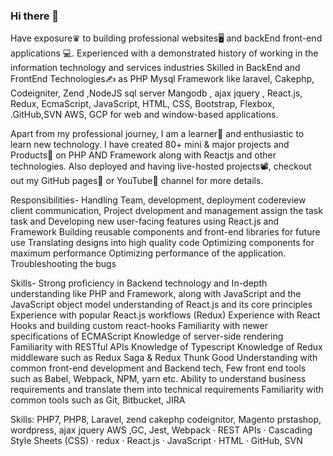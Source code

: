 ### Hi there 👋

<!--
**vinu12/vinu12** is a ✨ _special_ ✨ repository because its `README.md` (this file) appears on your GitHub profile.

Here are some ideas to get you started:

- 🔭 I’m currently working on ...
- 🌱 I’m currently learning ...
- 👯 I’m looking to collaborate on ...
- 🤔 I’m looking for help with ...
- 💬 Ask me about ...
- 📫 How to reach me: ...
- 😄 Pronouns: ...
- ⚡ Fun fact: ...
-->

Have exposure♛ to building professional websites🖥 and backEnd  front-end applications 💻. Experienced with a demonstrated history of working in the information technology and services industries Skilled in BackEnd and FrontEnd Technologies✍️ as PHP Mysql Framework like laravel, Cakephp, Codeigniter, Zend ,NodeJS sql server Mangodb , ajax jquery , React.js, Redux, EcmaScript, JavaScript, HTML, CSS, Bootstrap, Flexbox, .GitHub,SVN AWS, GCP  for web and window-based applications.

Apart from my professional journey, I am a learner📝 and enthusiastic to learn new technology. I have created 80+ mini & major projects and Products💼 on PHP AND Framework along with  Reactjs and other technologies. Also deployed and having live-hosted projects📽, checkout out my GitHub pages📒 or YouTube📲 channel for more details.

Responsibilities- Handling Team, development, deployment codereview client communication, Project dvelopment and management  assign the task task and Developing new user-facing features using React.js and Framework Building reusable components and front-end libraries for future use Translating designs into high quality code Optimizing components for maximum performance Optimizing performance of the application. Troubleshooting the bugs

Skills- Strong proficiency in Backend technology and In-depth understanding like PHP and Framework, along with JavaScript and the JavaScript object model  understanding of React.js and its core principles Experience with popular React.js workflows (Redux) Experience with React Hooks and building custom react-hooks Familiarity with newer specifications of ECMAScript Knowledge of server-side rendering Familiarity with RESTful APIs Knowledge of Typescript Knowledge of Redux middleware such as Redux Saga & Redux Thunk Good Understanding with common front-end development and Backend tech, Few  front end tools such as Babel, Webpack, NPM, yarn etc. Ability to understand business requirements and translate them into technical requirements Familiarity with common tools such as Git, Bitbucket, JIRA

Skills: PHP7, PHP8, Laravel, zend cakephp codeignitor, Magento prstashop, wordpress, ajax jquery AWS ,GC, Jest, Webpack · REST APIs · Cascading Style Sheets (CSS) · redux · React.js · JavaScript · HTML · GitHub, SVN

